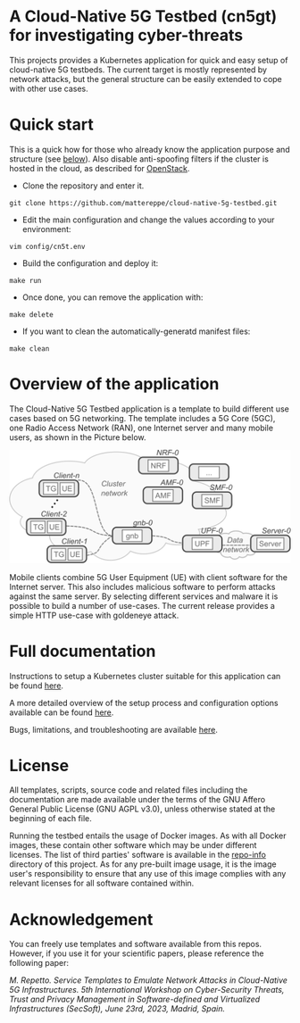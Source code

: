 # A Cloud-Native 5G Testbed (cn5gt) for investigating cyber-threats

This projects provides a Kubernetes application for quick and easy setup of cloud-native 5G testbeds. The current target is mostly represented by network attacks, but the general structure can be easily extended to cope with other use cases.


# Quick start

This is a quick how for those who already know the application purpose and structure (see [below](https://github.com/mattereppe/cloud-native-5g-testbed#overview-of-the-application)). Also disable anti-spoofing filters if the cluster is hosted in the cloud, as described for [OpenStack](https://github.com/mattereppe/cloud-native-5g-testbed/blob/main/docs/kubernetes-setup.md#openstack-configuration).

- Clone the repository and enter it.
```
git clone https://github.com/mattereppe/cloud-native-5g-testbed.git
```

- Edit the main configuration and change the values according to your environment:
```
vim config/cn5t.env
```
- Build the configuration and deploy it:
```
make run
```
- Once done, you can remove the application with:
```
make delete
```
- If you want to clean the automatically-generatd manifest files:
```
make clean
```

# Overview of the application

The Cloud-Native 5G Testbed application is a template to build different use cases based on 5G networking. The template includes a 5G Core (5GC), one Radio Access Network (RAN), one Internet server and many mobile users, as shown in the Picture below.

<picture>
  <img alt="Generic structure of the cn5gt application. " src="docs/images/cn5gt.png">
</picture>

Mobile clients combine 5G User Equipment (UE) with client software for the Internet server. This also includes malicious software to perform attacks against the same server. By selecting different services and malware it is possible to build a number of use-cases. The current release provides a simple HTTP use-case with goldeneye attack.


# Full documentation

Instructions to setup a Kubernetes cluster suitable for this application can be found [here](docs/kubernetes-setup.md).

A more detailed overview of the setup process and configuration options available can be found [here](docs/install.md).

Bugs, limitations, and troubleshooting are available [here](docs/bugs.md).


# License

All templates, scripts, source code and related files including the documentation are  made available under the terms of the GNU Affero General Public License (GNU AGPL v3.0), unless otherwise stated at the beginning of each file.

Running the testbed entails the usage of Docker images. As with all Docker images, these contain other software which may be under different licenses. The list of third parties' software is available in the [repo-info](repo-info/) directory of this project.
As for any pre-built image usage, it is the image user's responsibility to ensure that any use of this image complies with any relevant licenses for all software contained within.

# Acknowledgement

You can freely use templates and software available from this repos. However, if you use it for your scientific papers, please reference the following paper:

<i>M. Repetto. Service Templates to Emulate Network Attacks in Cloud-Native 5G Infrastructures. 5th International Workshop on Cyber-Security Threats, Trust and Privacy Management in Software-defined and Virtualized Infrastructures (SecSoft), June 23rd, 2023, Madrid, Spain.</i>

